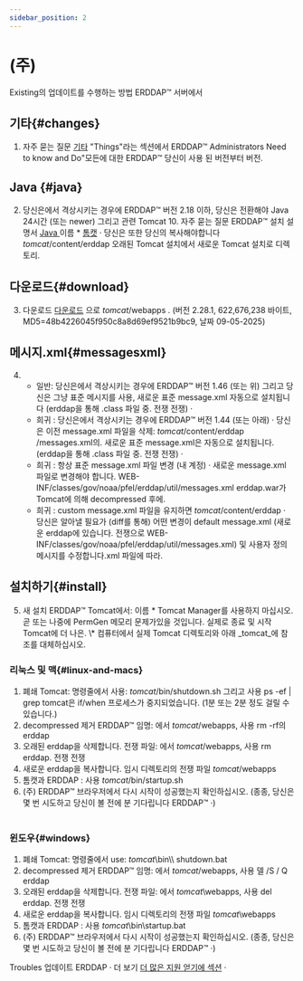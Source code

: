 ```yaml
---
sidebar_position: 2
---
```

# (주)
Existing의 업데이트를 수행하는 방법 ERDDAP™ 서버에서

## 기타{#changes} 
1. 자주 묻는 질문 [기타](/changes) "Things"라는 섹션에서 ERDDAP™ Administrators Need to know and Do"모든에 대한 ERDDAP™ 당신이 사용 된 버전부터 버전.
     
##  Java  {#java} 
2. 당신은에서 격상시키는 경우에 ERDDAP™ 버전 2.18 이하, 당신은 전환해야 Java 24시간 (또는 newer) 그리고 관련 Tomcat 10. 자주 묻는 질문 ERDDAP™ 설치 설명서 [ Java ](/docs/server-admin/deploy-install#java) 이름 * [톰캣](/docs/server-admin/deploy-install#tomcat) · 당신은 또한 당신의 복사해야합니다 _tomcat_/content/erddap 오래된 Tomcat 설치에서 새로운 Tomcat 설치로 디렉토리.

## 다운로드{#download} 
3. 다운로드 [다운로드](https://github.com/ERDDAP/erddap/releases/download/v2.28.1/erddap.war) 으로 _tomcat_/webapps .
     (버전 2.28.1, 622,676,238 바이트, MD5=48b4226045f950c8a8d69ef9521b9bc9, 날짜 09-05-2025) 
     
## 메시지.xml{#messagesxml} 
4. 
    * 일반: 당신은에서 격상시키는 경우에 ERDDAP™ 버전 1.46 (또는 위) 그리고 당신은 그냥 표준 메시지를 사용, 새로운 표준 message.xml 자동으로 설치됩니다 (erddap을 통해 .class 파일 중. 전쟁 전쟁) ·
         
    * 희귀 : 당신은에서 격상시키는 경우에 ERDDAP™ 버전 1.44 (또는 아래) ·
당신은 이전 message.xml 파일을 삭제:
         _tomcat_/content/erddap /messages.xml의.
새로운 표준 message.xml은 자동으로 설치됩니다. (erddap을 통해 .class 파일 중. 전쟁 전쟁) ·
         
    * 희귀 : 항상 표준 message.xml 파일 변경 (내 계정) ·
새로운 message.xml 파일로 변경해야 합니다.
WEB-INF/classes/gov/noaa/pfel/erddap/util/messages.xml erddap.war가 Tomcat에 의해 decompressed 후에.
         
    * 희귀 : custom message.xml 파일을 유지하면 _tomcat_/content/erddap ·
당신은 알아낼 필요가 (diff를 통해) 어떤 변경이 default message.xml (새로운 erddap에 있습니다. 전쟁으로
WEB-INF/classes/gov/noaa/pfel/erddap/util/messages.xml) 및 사용자 정의 메시지를 수정합니다.xml 파일에 따라.
         
## 설치하기{#install} 
5. 새 설치 ERDDAP™ Tomcat에서:
이름 * Tomcat Manager를 사용하지 마십시오. 곧 또는 나중에 PermGen 메모리 문제가있을 것입니다. 실제로 종료 및 시작 Tomcat에 더 나은.
\\* 컴퓨터에서 실제 Tomcat 디렉토리와 아래 _tomcat_에 참조를 대체하십시오.
     
### 리눅스 및 맥{#linux-and-macs} 
1. 폐쇄 Tomcat: 명령줄에서 사용: _tomcat_/bin/shutdown.sh
그리고 사용 ps -ef | grep tomcat은 if/when 프로세스가 중지되었습니다. (1분 또는 2분 정도 걸릴 수 있습니다.) 
2. decompressed 제거 ERDDAP™ 임명: 에서 _tomcat_/webapps, 사용
rm -rf의 erddap
3. 오래된 erddap을 삭제합니다. 전쟁 파일: 에서 _tomcat_/webapps, 사용 rm erddap. 전쟁 전쟁
4. 새로운 erddap을 복사합니다. 임시 디렉토리의 전쟁 파일 _tomcat_/webapps
5. 톰캣과 ERDDAP : 사용 _tomcat_/bin/startup.sh
6. (주) ERDDAP™ 브라우저에서 다시 시작이 성공했는지 확인하십시오.
     (종종, 당신은 몇 번 시도하고 당신이 볼 전에 분 기다립니다 ERDDAP™ ·)   
             
### 윈도우{#windows} 
1. 폐쇄 Tomcat: 명령줄에서 use: _tomcat_\bin\\\\ shutdown.bat 
2. decompressed 제거 ERDDAP™ 임명: 에서 _tomcat_/webapps, 사용
델 /S / Q erddap
3. 오래된 erddap을 삭제합니다. 전쟁 파일: 에서 _tomcat_\\webapps, 사용 del erddap. 전쟁 전쟁
4. 새로운 erddap을 복사합니다. 임시 디렉토리의 전쟁 파일 _tomcat_\\webapps
5. 톰캣과 ERDDAP : 사용 _tomcat_\\bin\\startup.bat
6. (주) ERDDAP™ 브라우저에서 다시 시작이 성공했는지 확인하십시오.
     (종종, 당신은 몇 번 시도하고 당신이 볼 전에 분 기다립니다 ERDDAP™ ·) 

Troubles 업데이트 ERDDAP · 더 보기 [더 많은 지원 얻기에 섹션](/docs/intro#support) ·
